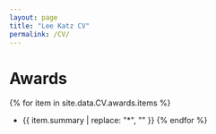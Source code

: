 ```yaml
---
layout: page
title: "Lee Katz CV"
permalink: /CV/
---
```


# Awards

{% for item in site.data.CV.awards.items %}
* {{ item.summary | replace: "\*", "" }}
{% endfor %}

